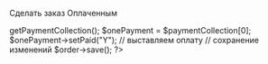 Сделать заказ Оплаченным

<?require($_SERVER["DOCUMENT_ROOT"]."/bitrix/header.php");?>
<?
$orderId = 771;
// используем пространство имён интернет-магазина
use Bitrix\Sale;
// int $orderId ID заказа
$order = Sale\Order::load($orderId);
$paymentCollection = $order->getPaymentCollection();
$onePayment = $paymentCollection[0];
$onePayment->setPaid("Y"); // выставляем оплату
// сохранение изменений
$order->save();
?>
<?require($_SERVER["DOCUMENT_ROOT"]."/bitrix/footer.php");?>
